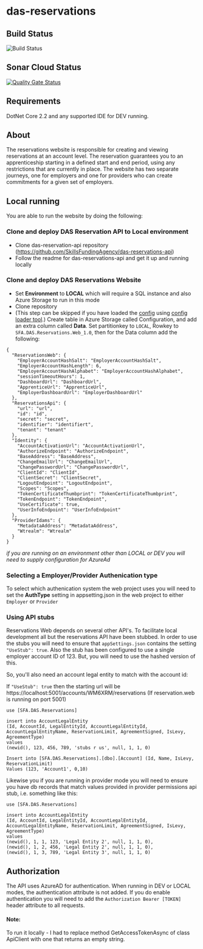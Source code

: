 # das-reservations

## Build Status

![Build Status](https://sfa-gov-uk.visualstudio.com/Digital%20Apprenticeship%20Service/_apis/build/status/Manage%20Funding/das-reservations?branchName=master)

## Sonar Cloud Status

[![Quality Gate Status](https://sonarcloud.io/api/project_badges/measure?project=SkillsFundingAgency_das-reservations&metric=alert_status)](https://sonarcloud.io/dashboard?id=SkillsFundingAgency_das-reservations)

## Requirements

DotNet Core 2.2 and any supported IDE for DEV running.

## About

The reservations website is responsible for creating and viewing reservations at an account level. The reservation guarantees you to an apprenticeship starting in a defined start and end period, using any restrictions that are currently in place. The website has two separate journeys, one for employers and one for providers who can create commitments for a given set of employers.

## Local running

You are able to run the website by doing the following:

### Clone and deploy DAS Reservation API to Local environment

- Clone das-reservation-api repository (https://github.com/SkillsFundingAgency/das-reservations-api)
- Follow the readme for das-reservations-api and get it up and running locally

### Clone and deploy DAS Reservations Website

- Set **Environment** to **LOCAL** which will require a SQL instance and also Azure Storage to run in this mode
- Clone repository
- (This step can be skipped if you have loaded the [config](https://github.com/SkillsFundingAgency/das-employer-config) using [config loader tool](https://github.com/SkillsFundingAgency/das-employer-config-updater).) Create table in Azure Storage called Configuration, and add an extra column called **Data**. Set partitionkey to `LOCAL`, Rowkey to `SFA.DAS.Reservations.Web_1.0`, then for the Data column add the following:
```
{
  "ReservationsWeb": {
    "EmployerAccountHashSalt": "EmployerAccountHashSalt",
    "EmployerAccountHashLength": 6,
    "EmployerAccountHashAlphabet": "EmployerAccountHashAlphabet",
    "sessionTimeoutHours": 1,
    "DashboardUrl": "DashboardUrl",
    "ApprenticeUrl": "ApprenticeUrl",
    "EmployerDashboardUrl": "EmployerDashboardUrl"
  },
  "ReservationsApi": {
    "url": "url",
    "id": "id",
    "secret": "secret",
    "identifier": "identifiert",
    "tenant": "tenant"
  },
  "Identity": {
    "AccountActivationUrl": "AccountActivationUrl",
    "AuthorizeEndpoint": "AuthorizeEndpoint",
    "BaseAddress": "BaseAddress",
    "ChangeEmailUrl": "ChangeEmailUrl",
    "ChangePasswordUrl": "ChangePasswordUrl",
    "ClientId": "ClientId",
    "ClientSecret": "ClientSecret",
    "LogoutEndpoint": "LogoutEndpoint",
    "Scopes": "Scopes",
    "TokenCertificateThumbprint": "TokenCertificateThumbprint",
    "TokenEndpoint": "TokenEndpoint",
    "UseCertificate": true,
    "UserInfoEndpoint": "UserInfoEndpoint"
  },
  "ProviderIdams": {
    "MetadataAddress": "MetadataAddress",
    "Wtrealm": "Wtrealm"
  }
}
```
 *if you are running on an environment other than LOCAL or DEV you will need to supply configuration for AzureAd* 


### Selecting a Employer/Provider Authenication type

To select which authenication system the web project uses you will need to set the  **AuthType** setting in appsetting.json in the web project to either ```Employer``` or ```Provider```

### Using API stubs

Reservations Web depends on several other API's. To facilitate local development all but the reservations API have been stubbed. In order to use the stubs you will need to ensure that `appSettings.json` contains the setting `"UseStub": true`. Also the stub has been configured to use a single employer account ID of 123. But, you will need to use the hashed version of this.

So, you'll also need an account legal entity to match with the account id: 

If `"UseStub": true` then the starting url will be https://localhost:5001/accounts/WM6XRM/reservations (If reservation.web is running on port 5001)

```
use [SFA.DAS.Reservations]

insert into AccountLegalEntity
(Id, AccountId, LegalEntityId, AccountLegalEntityId, AccountLegalEntityName, ReservationLimit, AgreementSigned, IsLevy, AgreementType)
values
(newid(), 123, 456, 789, 'stubs r us', null, 1, 1, 0)

Insert into [SFA.DAS.Reservations].[dbo].[Account] (Id, Name, IsLevy, ReservationLimit)
Values (123, 'Account1', 0,10)
```

Likewise you if you are running in provider mode you will need to ensure you have db records that match values provided in provider permissions api stub, i.e. something like this: 

```
use [SFA.DAS.Reservations]

insert into AccountLegalEntity
(Id, AccountId, LegalEntityId, AccountLegalEntityId, AccountLegalEntityName, ReservationLimit, AgreementSigned, IsLevy, AgreementType)
values
(newid(), 1, 1, 123, 'Legal Entity 2', null, 1, 1, 0),
(newid(), 1, 2, 456, 'Legal Entity 2', null, 1, 1, 0),
(newid(), 1, 3, 789, 'Legal Entity 3', null, 1, 1, 0)
```



## Authorization

The API uses AzureAD for authentication. When running in DEV or LOCAL modes, the authentication attribute is not added. If you do enable authentication you will need to add the ```Authorization Bearer [TOKEN]``` header attribute to all requests. 

#### Note:
To run it locally - I had to replace method GetAccessTokenAsync of class ApiClient with one that returns an empty string. 
